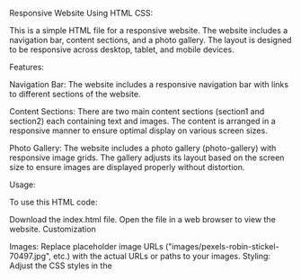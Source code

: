 Responsive Website Using HTML CSS:

This is a simple HTML file for a responsive website. The website includes a navigation bar, content sections, and a photo gallery. The layout is designed to be responsive across desktop, tablet, and mobile devices.

Features:

Navigation Bar: The website includes a responsive navigation bar with links to different sections of the website.

Content Sections: There are two main content sections (section1 and section2) each containing text and images. The content is arranged in a responsive manner to ensure optimal display on various screen sizes.

Photo Gallery: The website includes a photo gallery (photo-gallery) with responsive image grids. The gallery adjusts its layout based on the screen size to ensure images are displayed properly without distortion.

Usage:

To use this HTML code:

Download the index.html file.
Open the file in a web browser to view the website.
Customization

Images: Replace placeholder image URLs ("images/pexels-robin-stickel-70497.jpg", etc.) with the actual URLs or paths to your images.
Styling: Adjust the CSS styles in the <style> tag to customize the appearance of the website according to your design requirements.
Media Queries: Modify the media queries (@media rules) to fine-tune the responsiveness of the website for different screen sizes.


Compatibility
This website is designed to be compatible with modern web browsers. It is responsive and should work well on desktop, tablet, and mobile devices.
